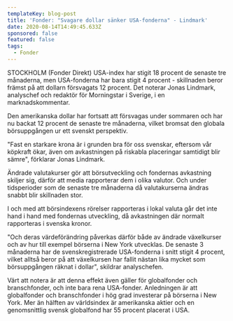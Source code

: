 ```yaml
---
templateKey: blog-post
title: 'Fonder: "Svagare dollar sänker USA-fonderna" - Lindmark'
date: 2020-08-14T14:49:45.633Z
sponsored: false
featured: false
tags:
  - Fonder
---
```

STOCKHOLM (Fonder Direkt) USA-index har stigit 18 procent de senaste tre månaderna, men USA-fonderna har bara stigit 4 procent - skillnaden beror främst på att dollarn försvagats 12 procent. Det noterar Jonas Lindmark, analyschef och redaktör för Morningstar i Sverige, i en marknadskommentar.

Den amerikanska dollar har fortsatt att försvagas under sommaren och har nu backat 12 procent de senaste tre månaderna, vilket bromsat den globala börsuppgången ur ett svenskt perspektiv.

"Fast en starkare krona är i grunden bra för oss svenskar, eftersom vår köpkraft ökar, även om avkastningen på riskabla placeringar samtidigt blir sämre", förklarar Jonas Lindmark.

Ändrade valutakurser gör att börsutveckling och fondernas avkastning skiljer sig, därför att media rapporterar dem i olika valutor. Och under tidsperioder som de senaste tre månaderna då valutakurserna ändras snabbt blir skillnaden stor.

I och med att börsindexens rörelser rapporteras i lokal valuta går det inte hand i hand med fondernas utveckling, då avkastningen där normalt rapporteras i svenska kronor.

"Och deras värdeförändring påverkas därför både av ändrade växelkurser och av hur till exempel börserna i New York utvecklas. De senaste 3 månaderna har de svenskregistrerade USA-fonderna i snitt stigit 4 procent, vilket alltså beror på att växelkursen har fallit nästan lika mycket som börsuppgången räknat i dollar", skildrar analyschefen.

Värt att notera är att denna effekt även gäller för globalfonder och branschfonder, och inte bara rena USA-fonder. Anledningen är att globalfonder och branschfonder i hög grad investerar på börserna i New York. Mer än hälften av världsindex är amerikanska aktier och en genomsnittlig svensk globalfond har 55 procent placerat i USA.